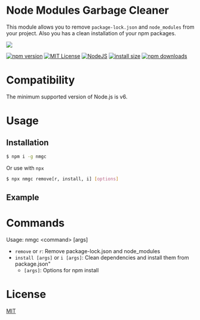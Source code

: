 # Node Modules Garbage Cleaner

This module allows you to remove `package-lock.json` and `node_modules` from your project. Also you has a clean installation of your npm packages.

<a href="https://nodei.co/npm/nmgc">
  <img src="https://nodei.co/npm/nmgc.png?downloads=true">
</a>

[![npm version](https://img.shields.io/npm/v/nmgc.svg?style=flat-square)](https://badge.fury.io/js/nmgc)
[![MIT License](https://img.shields.io/badge/license-MIT-blue.svg?style=flat-square)](https://github.com/LuisFuenTech/nmgc/blob/master/LICENSE)
[![NodeJS](https://img.shields.io/badge/node-6.x.x-brightgreen?style=flat-square)](https://github.com/LuisFuenTech/nmgc/blob/master/package.json)
[![install size](https://packagephobia.now.sh/badge?p=nmgc)](https://packagephobia.now.sh/result?p=nmgc)
[![npm downloads](https://img.shields.io/npm/dm/nmgc.svg?style=flat-square)](http://npm-stat.com/charts.html?package=nmgc)

# Compatibility

The minimum supported version of Node.js is v6.

# Usage

## Installation

```bash
$ npm i -g nmgc
```

Or use with `npx`

```bash
$ npx nmgc remove[r, install, i] [options]
```

## Example

# Commands

Usage: nmgc \<command\> [args]

- `remove` or `r`: Remove package-lock.json and node_modules
- `install [args]` or `i [args]`: Clean dependencies and install them from package.json"
  - `[args]`: Options for npm install

# License

[MIT](https://github.com/LuisFuenTech/nmgc/blob/master/LICENSE)
